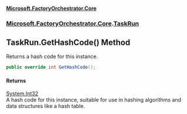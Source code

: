 #### [Microsoft.FactoryOrchestrator.Core](./Microsoft-FactoryOrchestrator-Core.md 'Microsoft.FactoryOrchestrator.Core')
### [Microsoft.FactoryOrchestrator.Core](./Microsoft-FactoryOrchestrator-Core.md 'Microsoft.FactoryOrchestrator.Core').[TaskRun](./Microsoft-FactoryOrchestrator-Core-TaskRun.md 'Microsoft.FactoryOrchestrator.Core.TaskRun')
## TaskRun.GetHashCode() Method
Returns a hash code for this instance.  
```csharp
public override int GetHashCode();
```
#### Returns
[System.Int32](https://docs.microsoft.com/en-us/dotnet/api/System.Int32 'System.Int32')  
A hash code for this instance, suitable for use in hashing algorithms and data structures like a hash table.  

